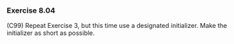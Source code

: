 ### Exercise 8.04
(C99) Repeat Exercise 3, but this time use a designated initializer. Make the
initializer as short as possible.
